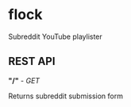 # flock

Subreddit YouTube playlister

## REST API

**"/"** - _GET_

Returns subreddit submission form
